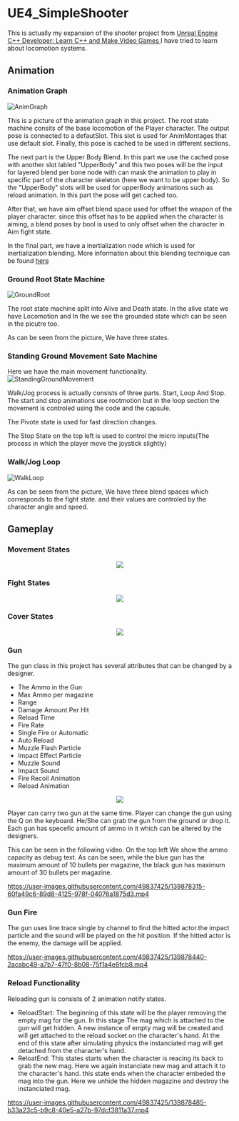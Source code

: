 # UE4_SimpleShooter

This is actually my expansion of the shooter project from [Unreal Engine C++ Developer: Learn C++ and Make Video Games ](https://www.udemy.com/course/unrealcourse/)
I have tried to learn about locomotion systems.


## Animation


### Animation Graph
![AnimGraph](https://user-images.githubusercontent.com/49837425/139589945-6dafa030-9a2f-40f1-b68a-009db3c03e06.png)


This is a picture of the animation graph in this project. The root state machine consits of the base locomotion of the Player character. The output pose is connected to a defautSlot. This slot is used for AnimMontages that use default slot. Finally, this pose is cached to be used in different sections.

The next part is the Upper Body Blend. In this part we use the cached pose with another slot labled "UpperBody" and this two poses will be the input for layered blend per bone node with can mask the animation to play in specific part of the character skeleton (here we want to be upper body). So the "UpperBody" slots will be used for upperBody animations such as reload animation. In this part the pose will get cached too.

After that, we have aim offset blend space used for offset the weapon of the player character. since this offset has to be applied when the character is aiming, a blend poses by bool is used to only offset when the character in Aim fight state.

In the final part, we have a inertialization node which is used for inertialization blending.
More information about this blending technique can be found [here](https://www.youtube.com/watch?v=BYyv4KTegJI)


### Ground Root State Machine
![GroundRoot](https://user-images.githubusercontent.com/49837425/139591089-69709acf-82f0-4399-8439-0b50e148caaf.png)

The root state machine split into Alive and Death state. In the alive state we have Locomotion and In the we see the grounded state which can be seen in the picutre too.

As can be seen from the picture, We have three states.

### Standing Ground Movement Sate Machine


Here we have the main movement functionality. 
![StandingGroundMovement](https://user-images.githubusercontent.com/49837425/139866637-6056bc91-8554-4c4e-b4ae-f616f87bbe98.png)

Walk/Jog process is actually consists of three parts. Start, Loop And Stop. The start and stop animations use rootmotion but in the loop section the movement is controled using the code and the capsule.

The Pivote state is used for fast direction changes.

The Stop State on the top left is used to control the micro inputs(The process in which the player move the joystick slightly) 

### Walk/Jog Loop
![WalkLoop](https://user-images.githubusercontent.com/49837425/139592174-959a275c-ad95-48bb-b0e2-f958d150a89b.png)


As can be seen from the picture, We have three blend spaces which corresponds to the fight state.
and their values are controled by the character angle and speed.



## Gameplay


### Movement States

<p align="center">
  <img src="https://user-images.githubusercontent.com/49837425/139868468-dc89203a-8e26-4ce6-9ca8-30c03283ebee.png" />
</p>


### Fight States

<p align="center">
  <img src="https://user-images.githubusercontent.com/49837425/139868482-c3606e6c-e809-463b-92db-e16574230ec7.png" />
</p>

### Cover States

<p align="center">
  <img src="https://user-images.githubusercontent.com/49837425/139868566-4a4c0a50-d227-47b2-9e19-9586e524413b.png" />
</p>



### Gun



The gun class in this project has several attributes that can be changed by a designer. 
- The Ammo in the Gun 
- Max Ammo per magazine
- Range
- Damage Amount Per Hit
- Reload Time
- Fire Rate
- Single Fire or Automatic
- Auto Reload
- Muzzle Flash Particle
- Impact Effect Particle
- Muzzle Sound
- Impact Sound
- Fire Recoil Animation
- Reload Animation


<p align="center">
  <img src="https://user-images.githubusercontent.com/49837425/139873287-789300af-72f1-4e2e-8860-a359ea6f276e.png" />
</p>


Player can carry two gun at the same time. Player can change the gun using the Q on the keyboard. He/She can grab the gun from the ground or drop it. Each gun has specefic amount of ammo in it which can be altered by the designers.

This can be seen in the following video. On the top left We show the ammo capacity as debug text. As can be seen, while the blue gun has the maximum amount of 10 bullets per magazine, the black gun has maximum amount of 30 bullets per magazine.



https://user-images.githubusercontent.com/49837425/139878315-60fa49c6-89d8-4125-978f-04076a1875d3.mp4


### Gun Fire

The gun uses line trace single by channel to find the hitted actor.the impact particle and the sound will be played on the hit position. If the hitted actor is the enemy, the damage will be applied. 


https://user-images.githubusercontent.com/49837425/139878440-2acabc49-a7b7-47f0-8b08-75f1a4e6fcb8.mp4




### Reload Functionality

Reloading gun is consists of 2 animation notify states. 

- ReloadStart: The beginning of this state will be the player removing the empty mag for the gun. In this stage The mag which is attached to the gun will get hidden. A new instance of empty mag will be created and will get attached to the reload socket on the character's hand. At the end of this state after simulating physics the instanciated mag will get detached from the character's hand.
- ReloatEnd: This states starts when the character is reacing its back to grab the new mag. Here we again instanciate new mag and attach it to the character's hand. this state ends when the character embeded the mag into the gun. Here we unhide the hidden magazine and destroy the instanciated mag.

https://user-images.githubusercontent.com/49837425/139878485-b33a23c5-b9c8-40e5-a27b-97dcf3811a37.mp4




